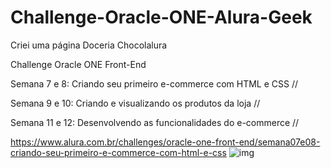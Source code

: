 # Challenge-Oracle-ONE-Alura-Geek

Criei uma página Doceria Chocolalura

Challenge Oracle ONE Front-End

Semana 7 e 8: Criando seu primeiro e-commerce com HTML e CSS // 

Semana 9 e 10: Criando e visualizando os produtos da loja //

Semana 11 e 12: Desenvolvendo as funcionalidades do e-commerce //

https://www.alura.com.br/challenges/oracle-one-front-end/semana07e08-criando-seu-primeiro-e-commerce-com-html-e-css
![img](https://user-images.githubusercontent.com/92062517/170727593-1f14bc4a-bd72-4e6e-8b28-512075c4fe46.png)
